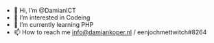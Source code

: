- 👋 Hi, I’m @DamianICT
- 👀 I’m interested in Codeing
- 🌱 I’m currently learning PHP
- 📫 How to reach me info@damiankoper.nl / eenjochmettwitch#8264

<!---
DamianICT/DamianICT is a ✨ special ✨ repository because its `README.md` (this file) appears on your GitHub profile.
You can click the Preview link to take a look at your changes.
--->
